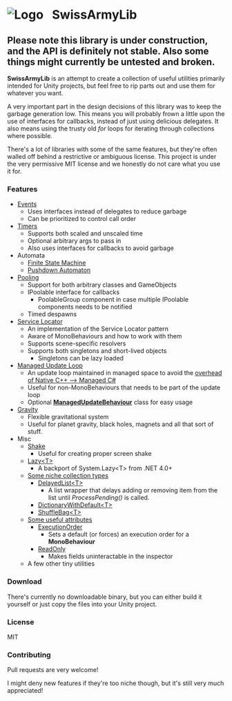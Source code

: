 # ![Logo](https://gitlab.com/archoninteractive/SwissArmyLib/raw/master/logo.png) &nbsp; SwissArmyLib
## Please note this library is under construction, and the API is definitely not stable. Also some things might currently be untested and broken.

**SwissArmyLib** is an attempt to create a collection of useful utilities primarily intended for Unity projects, but feel free to rip parts out and use them for whatever you want.

A very important part in the design decisions of this library was to keep the garbage generation low. This means you will probably frown a little upon the use of interfaces for callbacks, instead of just using delicious delegates. It also means using the trusty old *for* loops for iterating through collections where possible.

There's a lot of libraries with some of the same features, but they're often walled off behind a restrictive or ambiguous license.
This project is under the very permissive MIT license and we honestly do not care what you use it for.

### Features
* [Events](https://github.com/ArchonInteractive/SwissArmyLib/wiki/EventSystem)
    * Uses interfaces instead of delegates to reduce garbage
    * Can be prioritized to control call order
* [Timers](https://github.com/ArchonInteractive/SwissArmyLib/wiki/TellMeWhen)
    * Supports both scaled and unscaled time
    * Optional arbitrary args to pass in
    * Also uses interfaces for callbacks to avoid garbage
* Automata
    * [Finite State Machine](https://github.com/ArchonInteractive/SwissArmyLib/wiki/Finite-State-Machine)
    * [Pushdown Automaton](https://github.com/ArchonInteractive/SwissArmyLib/wiki/Pushdown-Automaton)
* [Pooling](https://github.com/ArchonInteractive/SwissArmyLib/wiki/Object-Pooling)
    * Support for both arbitrary classes and GameObjects
    * IPoolable interface for callbacks
        * PoolableGroup component in case multiple IPoolable components needs to be notified
    * Timed despawns
* [Service Locator](https://github.com/ArchonInteractive/SwissArmyLib/wiki/Service-Locator)
    * An implementation of the Service Locator pattern
    * Aware of MonoBehaviours and how to work with them
    * Supports scene-specific resolvers
    * Supports both singletons and short-lived objects
        * Singletons can be lazy loaded
* [Managed Update Loop](https://github.com/ArchonInteractive/SwissArmyLib/wiki/ManagedUpdate)
    * An update loop maintained in managed space to avoid the [overhead of Native C++ --> Managed C#](https://blogs.unity3d.com/2015/12/23/1k-update-calls/)
    * Useful for non-MonoBehaviours that needs to be part of the update loop
    * Optional **[ManagedUpdateBehaviour](https://github.com/ArchonInteractive/SwissArmyLib/wiki/ManagedUpdateBehaviour)** class for easy usage
* [Gravity](https://github.com/ArchonInteractive/SwissArmyLib/wiki/GravitationalSystem)
    * Flexible gravitational system
    * Useful for planet gravity, black holes, magnets and all that sort of stuff.
* Misc
    * [Shake](https://github.com/ArchonInteractive/SwissArmyLib/wiki/Shake)
        * Useful for creating proper screen shake
    * [Lazy&lt;T&gt;](https://github.com/ArchonInteractive/SwissArmyLib/wiki/Lazy)
        * A backport of System.Lazy&lt;T&gt; from .NET 4.0+
    * [Some niche collection types](https://github.com/ArchonInteractive/SwissArmyLib/wiki/Collections)
        * [DelayedList&lt;T&gt;](https://github.com/ArchonInteractive/SwissArmyLib/wiki/DelayedList)
            * A list wrapper that delays adding or removing item from the list until *ProcessPending()* is called.
        * [DictionaryWithDefault&lt;T&gt;](https://github.com/ArchonInteractive/SwissArmyLib/wiki/DictionaryWithDefault)
        * [ShuffleBag&lt;T&gt;](https://github.com/ArchonInteractive/SwissArmyLib/wiki/ShuffleBag)
    * [Some useful attributes](https://github.com/ArchonInteractive/SwissArmyLib/wiki/Attributes)
        * [ExecutionOrder](https://github.com/ArchonInteractive/SwissArmyLib/wiki/Attributes#execution-order)
            * Sets a default (or forces) an execution order for a **MonoBehaviour**
        * [ReadOnly](https://github.com/ArchonInteractive/SwissArmyLib/wiki/Attributes#readonly)
            * Makes fields uninteractable in the inspector
    * A few other tiny utilities

### Download
There's currently no downloadable binary, but you can either build it yourself or just copy the files into your Unity project.

### License
MIT

### Contributing
Pull requests are very welcome!

I might deny new features if they're too niche though, but it's still very much appreciated!
